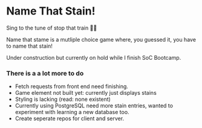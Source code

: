 # Name That Stain!

Sing to the tune of stop that train :musical_note::steam_locomotive:

Name that stame is a mutliple choice game where, you guessed it, you have to name that stain!

Under construction but currently on hold while I finish SoC Bootcamp. 

### There is a a lot more to do
- Fetch requests from front end need finishing.
- Game element not built yet: currently just displays stains
- Styling is lacking (read: none existent)
- Currently using PostgreSQL need more stain entries, wanted to experiment with learning a new database too.
- Create seperate repos for client and server.
